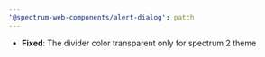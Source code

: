 ```yaml
---
'@spectrum-web-components/alert-dialog': patch
---
```


- **Fixed**: The divider color transparent only for spectrum 2 theme
